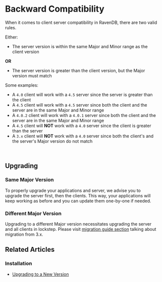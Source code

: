 # Backward Compatibility

When it comes to client server compatibility in RavenDB, there are two valid rules. 

Either:

 * The server version is within the same Major and Minor range as the client version

**OR**

 * The server version is greater than the client version, but the Major version must match

Some examples:

 * A `4.0` client will work with a `4.5` server since the server is greater than the client
 * A `4.5` client will work with a `4.5` server since both the client and the server are in the same Major and Minor range
 * A `4.0.2` client will work with a `4.0.1` server since both the client and the server are in the same Major and Minor range
 * A `4.5` client will **NOT** work with a `4.0` server since the client is greater than the server
 * A `3.x` client will **NOT** work with a `4.0` server since both the client's and the server's Major version do not match

 <br />

## Upgrading

### Same Major Version

To properly upgrade your applications and server, we advise you to upgrade the server first, then the clients. This way, your applications will keep working as before and you can update them one-by-one if needed.

### Different Major Version

Upgrading to a different Major version necessitates upgrading the server and all clients in lockstep. Please visit [migration guide section](../../migration/client-api/introduction) talking about migration from 3.x.

## Related Articles

### Installation

- [Upgrading to a New Version](../../start/installation/upgrading-to-new-version)
